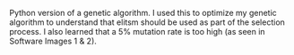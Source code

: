Python version of a genetic algorithm. I used this to optimize my genetic algorithm to understand that elitsm should be used as part of the selection process. I also learned that a 5% mutation rate is too high (as seen in Software Images 1 & 2).